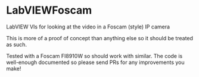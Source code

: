 # LabVIEWFoscam
LabVIEW VIs for looking at the video in a Foscam (style) IP camera

This is more of a proof of concept than anything else so it should be treated as such.

Tested with a Foscam FI8910W so should work with similar. The code is well-enough documented so please send PRs for any improvements you make!
